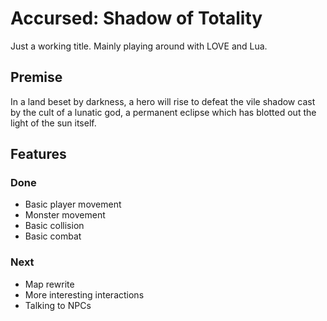 # Accursed: Shadow of Totality
Just a working title. Mainly playing around with LOVE and Lua.

## Premise
In a land beset by darkness, a hero will rise to defeat the vile shadow cast by the
cult of a lunatic god, a permanent eclipse which has blotted out the light of the sun 
itself.

## Features

### Done
- Basic player movement
- Monster movement
- Basic collision
- Basic combat


### Next
- Map rewrite
- More interesting interactions
- Talking to NPCs
